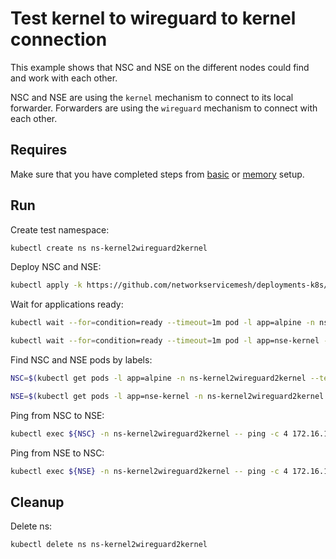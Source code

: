 # Test kernel to wireguard to kernel connection

This example shows that NSC and NSE on the different nodes could find and work with each other.

NSC and NSE are using the `kernel` mechanism to connect to its local forwarder.
Forwarders are using the `wireguard` mechanism to connect with each other.

## Requires

Make sure that you have completed steps from [basic](../../basic) or [memory](../../memory) setup.

## Run

Create test namespace:
```bash
kubectl create ns ns-kernel2wireguard2kernel
```

Deploy NSC and NSE:
```bash
kubectl apply -k https://github.com/networkservicemesh/deployments-k8s/examples/use-cases/Kernel2Wireguard2Kernel?ref=2fb959c3b6d969703bbf32df106fb955e68074f4
```

Wait for applications ready:
```bash
kubectl wait --for=condition=ready --timeout=1m pod -l app=alpine -n ns-kernel2wireguard2kernel
```
```bash
kubectl wait --for=condition=ready --timeout=1m pod -l app=nse-kernel -n ns-kernel2wireguard2kernel
```

Find NSC and NSE pods by labels:
```bash
NSC=$(kubectl get pods -l app=alpine -n ns-kernel2wireguard2kernel --template '{{range .items}}{{.metadata.name}}{{"\n"}}{{end}}')
```
```bash
NSE=$(kubectl get pods -l app=nse-kernel -n ns-kernel2wireguard2kernel --template '{{range .items}}{{.metadata.name}}{{"\n"}}{{end}}')
```

Ping from NSC to NSE:
```bash
kubectl exec ${NSC} -n ns-kernel2wireguard2kernel -- ping -c 4 172.16.1.100
```

Ping from NSE to NSC:
```bash
kubectl exec ${NSE} -n ns-kernel2wireguard2kernel -- ping -c 4 172.16.1.101
```

## Cleanup

Delete ns:
```bash
kubectl delete ns ns-kernel2wireguard2kernel
```
